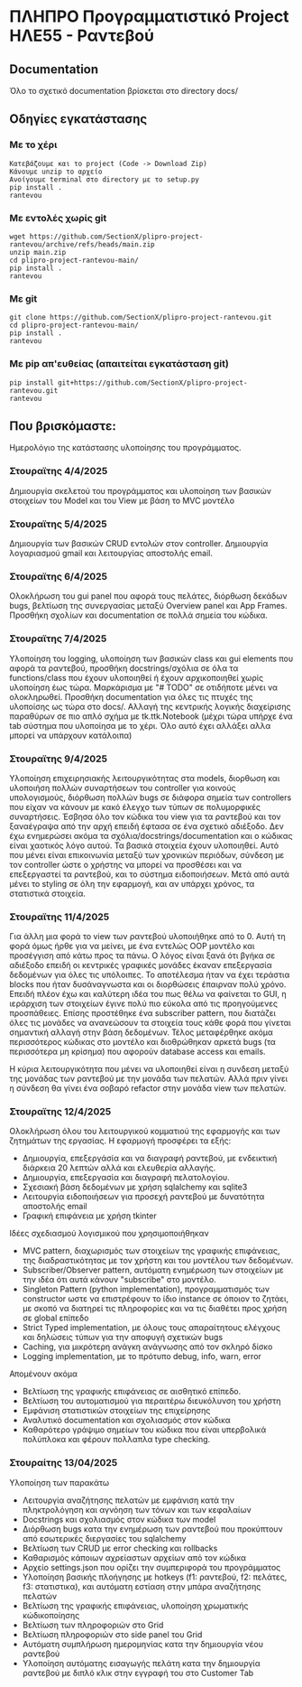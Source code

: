 # ΠΛΗΠΡΟ Προγραμματιστικό Project ΗΛΕ55 - Ραντεβού

## Documentation
Όλο το σχετικό documentation βρίσκεται στο directory docs/

## Οδηγίες εγκατάστασης

### Με το χέρι
```
Κατεβάζουμε και το project (Code -> Download Zip)
Κάνουμε unzip το αρχείο
Ανοίγουμε terminal στο directory με το setup.py
pip install .
rantevou
```
### Με εντολές χωρίς git
```
wget https://github.com/SectionX/plipro-project-rantevou/archive/refs/heads/main.zip
unzip main.zip
cd plipro-project-rantevou-main/
pip install .
rantevou
```
### Με git
```
git clone https://github.com/SectionX/plipro-project-rantevou.git
cd plipro-project-rantevou-main/
pip install .
rantevou
```
### Με pip απ'ευθείας (απαιτείται εγκατάσταση git)
```
pip install git+https://github.com/SectionX/plipro-project-rantevou.git
rantevou
```
## Που βρισκόμαστε:

Ημερολόγιο της κατάστασης υλοποίησης του προγράμματος.

### Στουραϊτης 4/4/2025
Δημιουργία σκελετού του προγράμματος και υλοποίηση των βασικών στοιχείων του Model και του View με βάση το MVC μοντέλο

### Στουραϊτης 5/4/2025
Δημιουργία των βασικών CRUD εντολών στον controller. Δημιουργία λογαριασμού gmail
και λειτουργίας αποστολής email.

### Στουραϊτης 6/4/2025
Ολοκλήρωση του gui panel που αφορά τους πελάτες, διόρθωση
δεκάδων bugs, βελτίωση της συνεργασίας μεταξύ Overview panel και App Frames. Προσθήκη σχολίων και documentation σε πολλά σημεία του κώδικα.

### Στουραϊτης 7/4/2025
Υλοποίηση του logging, υλοποίηση των βασικών class και gui elements που αφορά
τα ραντεβού, προσθήκη docstrings/σχόλια σε όλα τα functions/class που έχουν υλοποιηθεί ή έχουν αρχικοποιηθεί χωρίς υλοποίηση έως τώρα. Μαρκάρισμα με "# TODO" 
σε οτιδήποτε μένει να ολοκληρωθεί. Προσθήκη documentation για όλες τις πτυχές της υλοποίσης ως τώρα στο docs/. Αλλαγή της κεντρικής λογικής διαχείρισης παραθύρων σε πιο απλό σχήμα με tk.ttk.Notebook (μέχρι τώρα υπήρχε ένα tab σύστημα που υλοποίησα με το χέρι. Όλο αυτό έχει αλλάξει αλλα μπορεί να υπάρχουν κατάλοιπα)

### Στουραϊτης 9/4/2025
Υλοποίηση επιχειρησιακής λειτουργικότητας στα models, διορθωση και υλοποιήση πολλών συναρτήσεων του controller για κοινούς υπολογισμούς, διόρθωση πολλών bugs σε διάφορα σημεία των controllers που είχαν να κάνουν με κακό έλεγχο των τύπων σε πολυμορφικές συναρτήσεις. Έσβησα όλο τον κώδικα του view για τα ραντεβού και τον ξαναέγραψα από την αρχή επειδή έφτασα σε ένα σχετικό αδιέξοδο. Δεν έχω ενημερώσει ακόμα τα σχόλια/docstrings/documentation και ο κώδικας είναι χαοτικός λόγο αυτού. Τα βασικά στοιχεία έχουν υλοποιηθεί. Αυτό που μένει είναι επικοινωνία μεταξύ των χρονικών περιόδων, σύνδεση με τον controller ώστε ο χρήστης να μπορεί να προσθέσει και να επεξεργαστεί τα ραντεβού, και το σύστημα ειδοποιήσεων. Μετά από αυτά μένει το styling σε όλη την εφαρμογή, και αν υπάρχει χρόνος, τα στατιστικά στοιχεία.

### Στουραϊτης 11/4/2025
Για άλλη μια φορά το view των ραντεβού υλοποιήθηκε από το 0. Αυτή τη φορά όμως ήρθε για να μείνει, με ένα εντελώς OOP μοντέλο και προσέγγιση από κάτω προς τα πάνω. Ο λόγος είναι ξανά ότι βγήκα σε αδιέξοδο επειδή οι κεντρικές γραφικές μονάδες έκαναν επεξεργασία δεδομένων για όλες τις υπόλοιπες. Το αποτέλεσμα ήταν να έχει τεράστια blocks που ήταν δυσάναγνωστα και οι διορθώσεις έπαιρναν πολύ χρόνο. Επειδή πλέον έχω και καλύτερη ιδέα του πως θέλω να φαίνεται το GUI, η ιεράρχιση των στοιχείων έγινε πολύ πιο εύκολα από τις προηγούμενες προσπάθειες. Επίσης προστέθηκε ένα subscriber pattern, που διατάζει όλες τις μονάδες να ανανεώσουν τα στοιχεία τους κάθε φορά που γίνεται σημαντική αλλαγή στην βάση δεδομένων. Τέλος μεταφέρθηκε ακόμα περισσότερος κώδικας στο μοντέλο και διοθρώθηκαν αρκετά bugs (τα περισσότερα μη κρίσημα) που αφορούν database access και emails. 

Η κύρια λειτουργικότητα που μένει να υλοποιηθεί είναι η συνδεση μεταξύ της μονάδας των ραντεβού με την μονάδα των πελατών. Αλλά πριν γίνει η σύνδεση θα γίνει ένα σοβαρό refactor στην μονάδα view των πελατών.

### Στουραϊτης 12/4/2025
Ολοκλήρωση όλου του λειτουργικού κομματιού της εφαρμογής και των ζητημάτων της εργασίας. Η εφαρμογή προσφέρει τα εξής:
- Δημιουργία, επεξεργάσία και να διαγραφή ραντεβού, με ενδεικτική διάρκεια 20 λεπτών αλλά και ελευθερία αλλαγής.
- Δημιουργία, επεξεργασία και διαγραφή πελατολογίου.
- Σχεσιακή βάση δεδομένων με χρήση sqlalchemy και sqlite3
- Λειτουργία ειδοποιήσεων για προσεχή ραντεβού με δυνατότητα αποστολής email
- Γραφική επιφάνεια με χρήση tkinter

Ιδέες σχεδιασμού λογισμικού που χρησιμοποιήθηκαν
- MVC pattern, διαχωρισμός των στοιχείων της γραφικής επιφάνειας, της διαδραστικότητας με τον χρήστη και του μοντέλου των δεδομένων.
- Subscriber/Observer pattern, αυτόματη ενημέρωση των στοιχείων με την ιδέα ότι αυτά κάνουν "subscribe" στο μοντέλο.
- Singleton Pattern (python implementation), προγραμματισμός των constructor ωστε να επιστρέφουν το ίδιο instance σε όποιον το ζητάει, με σκοπό να διατηρεί τις πληροφορίες και να τις διαθέτει προς χρήση σε global επίπεδο
- Strict Typed implementation, με όλους τους απαραίτητους ελέγχους και δηλώσεις τύπων για την αποφυγή σχετικών bugs
- Caching, για μικρότερη ανάγκη ανάγνωσης από τον σκληρό δίσκο
- Logging implementation, με το πρότυπο debug, info, warn, error

Απομένουν ακόμα
- Βελτίωση της γραφικής επιφάνειας σε αισθητικό επίπεδο.
- Βελτίωση του αυτοματισμού για περαιτέρω διευκόλυνση του χρήστη
- Εμφάνιση στατιστικών στοιχείων της επιχείρησης
- Αναλυτικό documentation και σχολιασμός στον κώδικα
- Καθαρότερο γράψιμο σημείων του κώδικα που είναι υπερβολικά πολύπλοκα και φέρουν πολλαπλα type checking.

### Στουραίτης 13/04/2025

Υλοποίηση των παρακάτω
- Λειτουργία αναζήτησης πελατών με εμφάνιση κατά την πληκτρολόγηση και αγνόηση των τόνων και των κεφαλαίων
- Docstrings και σχολιασμός στον κώδικα των model
- Διόρθωση bugs κατα την ενημέρωση των ραντεβού που προκύπτουν από εσωτερικές διεργασίες του sqlalchemy
- Βελτίωση των CRUD με error checking και rollbacks
- Καθαρισμός κάποιων αχρείαστων αρχείων από τον κώδικα
- Αρχείο settings.json που ορίζει την συμπεριφορά του προγράμματος
- Υλοποίηση βασικής πλοήγησης με hotkeys (f1: ραντεβού, f2: πελάτες, f3: στατιστικα), και αυτόματη εστίαση στην μπάρα αναζήτησης πελατών
- Βελτίωση της γραφικής επιφάνειας, υλοποίηση χρωματικής κώδικοποίησης
- Βελτίωση των πληροφοριών στο Grid
- Βελτίωση πληροφοριών στο side panel του Grid
- Αυτόματη συμπλήρωση ημερομηνίας κατα την δημιουργία νέου ραντεβού  
- Υλοποίηση αυτόματης εισαγωγής πελάτη κατα την δημιουργία ραντεβού με διπλό κλικ στην εγγραφή του στο Customer Tab